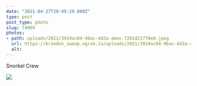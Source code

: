 ```yaml
---
date: "2021-04-27T20:49:29.000Z"
type: post 
post_type: photo
slug: 74969
photos: 
- path: uploads/2021/3919ac04-96ac-4d2a-abec-7202d21778e0.jpeg
  url: https://brandon_swoop.ngrok.io/uploads/2021/3919ac04-96ac-4d2a-abec-7202d21778e0.jpeg
  alt: 
---
```

Snorkel Crew


![](/uploads/2021/3919ac04-96ac-4d2a-abec-7202d21778e0.jpeg)
